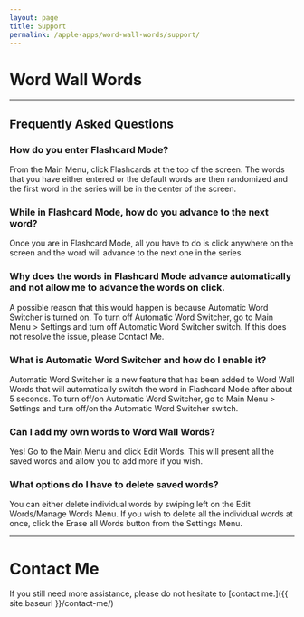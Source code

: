 ```yaml
---
layout: page
title: Support
permalink: /apple-apps/word-wall-words/support/
---
```


# Word Wall Words

-----------------

## Frequently Asked Questions

### How do you enter Flashcard Mode?

From the Main Menu, click Flashcards at the top of the screen. The words that you have either entered or the default words are then randomized and the first word in the series will be in the center of the screen.

### While in Flashcard Mode, how do you advance to the next word?

Once you are in Flashcard Mode, all you have to do is click anywhere on the screen and the word will advance to the next one in the series.

### Why does the words in Flashcard Mode advance automatically and not allow me to advance the words on click.

A possible reason that this would happen is because Automatic Word Switcher is turned on. To turn off Automatic Word Switcher, go to Main Menu > Settings and turn off Automatic Word Switcher switch. If this does not resolve the issue, please Contact Me.

### What is Automatic Word Switcher and how do I enable it?

Automatic Word Switcher is a new feature that has been added to Word Wall Words that will automatically switch the word in Flashcard Mode after about 5 seconds. To turn off/on Automatic Word Switcher, go to Main Menu > Settings and turn off/on the Automatic Word Switcher switch.

### Can I add my own words to Word Wall Words?

Yes! Go to the Main Menu and click Edit Words. This will present all the saved words and allow you to add more if you wish.

### What options do I have to delete saved words?

You can either delete individual words by swiping left on the Edit Words/Manage Words Menu. If you wish to delete all the individual words at once, click the Erase all Words button from the Settings Menu.

-----------------

# Contact Me

If you still need more assistance, please do not hesitate to [contact me.]({{ site.baseurl }}/contact-me/)
